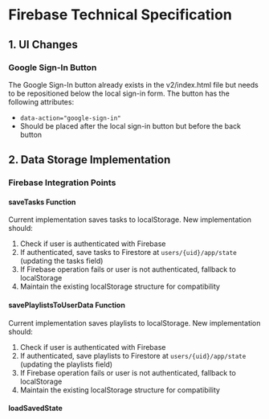 # Firebase Technical Specification

## 1. UI Changes

### Google Sign-In Button
The Google Sign-In button already exists in the v2/index.html file but needs to be repositioned below the local sign-in form. The button has the following attributes:
- `data-action="google-sign-in"`
- Should be placed after the local sign-in button but before the back button

## 2. Data Storage Implementation

### Firebase Integration Points

#### saveTasks Function
Current implementation saves tasks to localStorage. New implementation should:
1. Check if user is authenticated with Firebase
2. If authenticated, save tasks to Firestore at `users/{uid}/app/state` (updating the tasks field)
3. If Firebase operation fails or user is not authenticated, fallback to localStorage
4. Maintain the existing localStorage structure for compatibility

#### savePlaylistsToUserData Function
Current implementation saves playlists to localStorage. New implementation should:
1. Check if user is authenticated with Firebase
2. If authenticated, save playlists to Firestore at `users/{uid}/app/state` (updating the playlists field)
3. If Firebase operation fails or user is not authenticated, fallback to localStorage
4. Maintain the existing localStorage structure for compatibility

#### loadSavedState